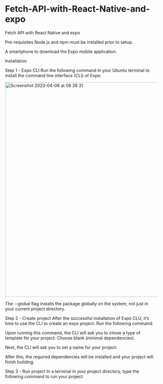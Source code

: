 # Fetch-API-with-React-Native-and-expo
Fetch API with React Native and expo

Pre-requisites
Node.js and npm must be installed prior to setup.

A smartphone to download the Expo mobile application.

Installation

Step 1 - Expo CLI
Run the following command in your Ubuntu terminal to install the command line interface (CLI) of Expo:

<img width="707" alt="Screenshot 2023-04-06 at 08 28 31" src="https://user-images.githubusercontent.com/67044030/230320284-516ee079-699b-4b38-b234-756665ee18f8.png">


The --global flag installs the package globally on the system, ​not just in your current project directory.

Step 2 - Create project
After the successful installation of Expo CLU, it’s time to use the CLI to create an expo project. Run the following command:


Upon running this command, the CLI will ask you to chose a type of template for your project. Choose blank (minimal dependencies).

Next, the CLI will ask you to set a name for your project:



After this, the required dependencies will be installed and your project will finish building.

Step 3 - Run project
In a terminal in your project directory, type the following command to run your project:


